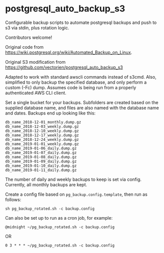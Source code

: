 postgresql_auto_backup_s3
=========================

Configurable backup scripts to automate postgresql backups and push to s3 via stdin, plus rotation logic.

Contributors welcome!

Original code from https://wiki.postgresql.org/wiki/Automated_Backup_on_Linux.

Original S3 modification from https://github.com/vectorien/postgresql_auto_backup_s3

Adapted to work with standard awscli commands instead of s3cmd. Also, simplified to only backup the specified database, and only perform a custom (-Fc) dump. Assumes code is being run from a properly authenticated AWS CLI client.

Set a single bucket for your backups. Subfolders are created based on the supplied database name, and files are also named with the database name and dates. Backups end up looking like this:

```
db_name_2018-12-01_monthly.dump.gz
db_name_2018-12-03_weekly.dump.gz
db_name_2018-12-10_weekly.dump.gz
db_name_2018-12-17_weekly.dump.gz
db_name_2018-12-24_weekly.dump.gz
db_name_2019-01-01_weekly.dump.gz
db_name_2019-01-06_daily.dump.gz
db_name_2019-01-07_daily.dump.gz
db_name_2019-01-08_daily.dump.gz
db_name_2019-01-09_daily.dump.gz
db_name_2019-01-10_daily.dump.gz
db_name_2019-01-11_daily.dump.gz
```

The number of daily and weekly backups to keep is set via config. Currently, all monthly backups are kept.

Create a config file based on `pg_backup.config.template`, then run as follows:

```
sh pg_backup_rotated.sh -c backup.config
```

Can also be set up to run as a cron job, for example:

```
@midnight ~/pg_backup_rotated.sh -c backup.config
```

OR

```
0 3 * * * ~/pg_backup_rotated.sh -c backup.config
```
